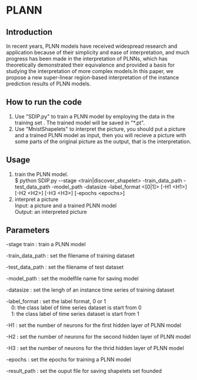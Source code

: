# PLANN
## Introduction
In recent years, PLNN models have received widespread research and application because of their simplicity and ease of interpretation, and much progress has been made in the interpretation of PLNNs, which has theoretically demonstrated their equivalence and provided a basis for studying the interpretation of more complex models.In this paper, we propose a new super-linear region-based interpretation of the instance prediction results of PLNN models.
## How to run the code
1. Use "SDIP.py" to train a PLNN model by employing the data in the training set . The trained model will be saved in "*.pt".  
2. Use "MnistShapelets" to interpret the picture, you should put a picture and a trained PLNN model as input, then you will recieve a picture with some parts of the original picture as the output, that is the interpretation.
## Usage
1. train the PLNN model.  
$ python SDIP.py --stage <train|discover_shapelet> -train_data_path  <traindata> -test_data_path <testdata> -model_path <modelfile> -datasize <datasize> -label_format <[0|1]> [-H1 \<H1>\] \[-H2 \<H2>\] \[-H3 \<H3>\] \[-epochs \<epochs>\]  
2. interpret a picture  
Input: a picture and a trained PLNN model  
Output: an interpreted picture
## Parameters
-stage train : train a PLNN model  
  
-train_data_path : set the filename of training dataset  
  
-test_data_path : set the filename of test dataset  
  
-model_path : set the modelfile name for saving model  
  
-datasize : set the lengh of an instance time series of training dataset  
  
-label_format : set the label format, 0 or 1  
                 &emsp;0: the class label of time series dataset is start from 0  
                 &emsp;1: the class label of time series dataset is start from 1  
  
-H1 : set the number of neurons for the first hidden layer of PLNN model  
  
-H2 : set the number of neurons  for the second hidden layer of PLNN model  
  
-H3 : set the number of neurons  for the thrid hidden layer of PLNN model  
  
-epochs : set the epochs for training a PLNN model  
  
-result_path : set the ouput file for saving shapelets set founded
